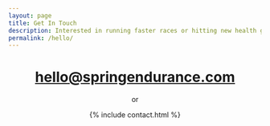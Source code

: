 ```yaml
---
layout: page
title: Get In Touch
description: Interested in running faster races or hitting new health goals?  Let us know!
permalink: /hello/
---
```


<div style="text-align: center;" markdown="1">

# [hello@springendurance.com](mailto:hello@springendurance.com)

or

{% include contact.html %}

</div>
